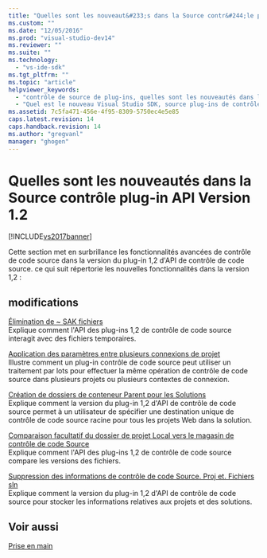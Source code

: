 ```yaml
---
title: "Quelles sont les nouveaut&#233;s dans la Source contr&#244;le plug-in API Version 1.2 | Microsoft Docs"
ms.custom: ""
ms.date: "12/05/2016"
ms.prod: "visual-studio-dev14"
ms.reviewer: ""
ms.suite: ""
ms.technology: 
  - "vs-ide-sdk"
ms.tgt_pltfrm: ""
ms.topic: "article"
helpviewer_keywords: 
  - "contrôle de source de plug-ins, quelles sont les nouveautés dans les API v1.2"
  - "Quel est le nouveau Visual Studio SDK, source plug-ins de contrôle"
ms.assetid: 7c5fa471-456e-4f95-8309-5750ec4e5e85
caps.latest.revision: 14
caps.handback.revision: 14
ms.author: "gregvanl"
manager: "ghogen"
---
```

# Quelles sont les nouveaut&#233;s dans la Source contr&#244;le plug-in API Version 1.2
[!INCLUDE[vs2017banner](../../code-quality/includes/vs2017banner.md)]

Cette section met en surbrillance les fonctionnalités avancées de contrôle de code source dans la version du plug\-in 1,2 d'API de contrôle de code source.  ce qui suit répertorie les nouvelles fonctionnalités dans la version 1,2 :  
  
## modifications  
 [Élimination de ~ SAK fichiers](../../extensibility/internals/elimination-of-tilde-sak-files.md)  
 Explique comment l'API des plug\-ins 1,2 de contrôle de code source interagit avec des fichiers temporaires.  
  
 [Application des paramètres entre plusieurs connexions de projet](../../extensibility/internals/application-of-settings-across-multiple-project-connections.md)  
 Illustre comment un plug\-in contrôle de code source peut utiliser un traitement par lots pour effectuer la même opération de contrôle de code source dans plusieurs projets ou plusieurs contextes de connexion.  
  
 [Création de dossiers de conteneur Parent pour les Solutions](../../extensibility/internals/creating-parent-container-folders-for-solutions.md)  
 Explique comment la version du plug\-in 1,2 d'API de contrôle de code source permet à un utilisateur de spécifier une destination unique de contrôle de code source racine pour tous les projets Web dans la solution.  
  
 [Comparaison facultatif du dossier de projet Local vers le magasin de contrôle de code Source](../../extensibility/internals/optional-comparison-of-local-project-folder-to-source-control-store.md)  
 Explique comment l'API des plug\-ins 1,2 de contrôle de code source compare les versions des fichiers.  
  
 [Suppression des informations de contrôle de code Source. Proj et. Fichiers sln](../../extensibility/internals/removal-of-source-control-information-from-dot-proj-and-dot-sln-files.md)  
 Explique comment la version du plug\-in 1,2 d'API de contrôle de code source pour stocker les informations relatives aux projets et des solutions.  
  
## Voir aussi  
 [Prise en main](../../extensibility/internals/getting-started-with-source-control-plug-ins.md)